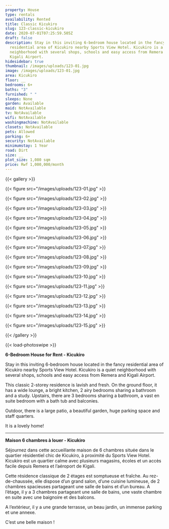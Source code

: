 ```yaml
---
property: House
type: rentals
availability: Rented
title: Classic Kicukiro
slug: 123-classic-kicukiro
date: 2020-07-01T07:25:59.505Z
draft: false
description: Stay in this inviting 6-bedroom house located in the fancy
  residential area of Kicukiro nearby Sports View Hotel. Kicukiro is a quiet
  neighborhood with several shops, schools and easy access from Remera and
  Kigali Airport.
hidesidebar: true
thumbnail: /images/uploads/123-01.jpg
image: /images/uploads/123-01.jpg
area: Kicukiro
floor: __
bedrooms: 6+
baths: "3"
furnished: " "
sleeps: None
garden: Available
maid: NotAvailable
tv: NotAvailable
wifi: NotAvailable
washingmachine: NotAvailable
closets: NotAvailable
pets: Allowed
parking: 6+
security: NotAvailable
minimumstay: 1 Year
road: Dirt
size: __
plot_size: 1,080 sqm
price: Rwf 1,000,000/month
---
```

{{< gallery >}}

{{< figure src="/images/uploads/123-01.jpg" >}}

{{< figure src="/images/uploads/123-02.jpg" >}}

{{< figure src="/images/uploads/123-03.jpg" >}}

{{< figure src="/images/uploads/123-04.jpg" >}}

{{< figure src="/images/uploads/123-05.jpg" >}}

{{< figure src="/images/uploads/123-06.jpg" >}}

{{< figure src="/images/uploads/123-07.jpg" >}}

{{< figure src="/images/uploads/123-08.jpg" >}}

{{< figure src="/images/uploads/123-09.jpg" >}}

{{< figure src="/images/uploads/123-10.jpg" >}}

{{< figure src="/images/uploads/123-11.jpg" >}}

{{< figure src="/images/uploads/123-12.jpg" >}}

{{< figure src="/images/uploads/123-13.jpg" >}}

{{< figure src="/images/uploads/123-14.jpg" >}}

{{< figure src="/images/uploads/123-15.jpg" >}}

{{< /gallery >}}

{{< load-photoswipe >}}

**6-Bedroom House for Rent - Kicukiro**

Stay in this inviting 6-bedroom house located in the fancy residential area of Kicukiro nearby Sports View Hotel. Kicukiro is a quiet neighborhood with several shops, schools and easy access from Remera and Kigali Airport.

This classic 2-storey residence is lavish and fresh. On the ground floor, it has a wide lounge, a bright kitchen, 2 airy bedrooms sharing a bathroom and a study. Upstairs, there are 3 bedrooms sharing a bathroom, a vast en suite bedroom with a bath tub and balconies. 

Outdoor, there is a large patio, a beautiful garden, huge parking space and staff quarters.

It is a lovely home!

- - -

**Maison 6 chambres à louer - Kicukiro**

Séjournez dans cette accueillante maison de 6 chambres située dans le quartier résidentiel chic de Kicukiro, à proximité du Sports View Hotel. Kicukiro est un quartier calme avec plusieurs magasins, écoles et un accès facile depuis Remera et l’aéroport de Kigali.

Cette résidence classique de 2 étages est somptueuse et fraîche. Au rez-de-chaussée, elle dispose d’un grand salon, d’une cuisine lumineuse, de 2 chambres spacieuses partageant une salle de bains et d’un bureau. A l’étage, il y a 3 chambres partageant une salle de bains, une vaste chambre en suite avec une baignoire et des balcons.

A l’extérieur, il y a une grande terrasse, un beau jardin, un immense parking et une annexe.

C’est une belle maison !